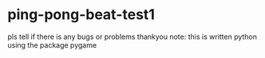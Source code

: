 # ping-pong-beat-test1
pls tell if there is any bugs or problems thankyou note: this is written python using the package pygame
